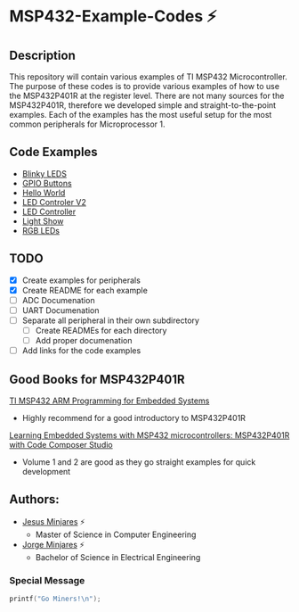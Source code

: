 # **MSP432-Example-Codes :zap:**
## **Description**

This repository will contain various examples of TI MSP432 Microcontroller. The purpose of these codes is to provide various examples of how to use the MSP432P401R at the register level. There are not many sources for the MSP432P401R, therefore we developed simple and straight-to-the-point examples. Each of the examples has the most useful setup for the most common peripherals for Microprocessor 1.

## **Code Examples**
 - [Blinky LEDS](https://github.com/jminjares4/MSP432-Example-Codes/tree/main/Blinky%20LEDS)
 - [GPIO Buttons](https://github.com/jminjares4/MSP432-Example-Codes/tree/main/GPIO%20Buttons)
 - [Hello World](https://github.com/jminjares4/MSP432-Example-Codes/tree/main/Hello%20World)
 - [LED Controler V2](https://github.com/jminjares4/MSP432-Example-Codes/tree/main/LED%20Controler%20V2) 
 - [LED Controller](https://github.com/jminjares4/MSP432-Example-Codes/tree/main/LED%20Controller)
 - [Light Show](https://github.com/jminjares4/MSP432-Example-Codes/tree/main/Light%20Show)
 - [RGB LEDs](https://github.com/jminjares4/MSP432-Example-Codes/tree/main/RGB%20LEDs)

## **TODO**
  - [x] Create examples for peripherals 
  - [x] Create README for each example
  - [ ] ADC Documenation
  - [ ] UART Documenation 
  - [ ] Separate all peripheral in their own subdirectory
    - [ ] Create READMEs for each directory
    - [ ] Add proper documenation
  - [ ] Add links for the code examples

## **Good Books for MSP432P401R**
[TI MSP432 ARM Programming for Embedded Systems](https://www.amazon.com/MSP432-Programming-Embedded-Systems-books/dp/0997925914)
* Highly recommend for a good introductory to MSP432P401R 

[Learning Embedded Systems with MSP432 microcontrollers: MSP432P401R with Code Composer Studio](https://www.amazon.com/Learning-Embedded-Systems-MSP432-microcontrollers/dp/B08FV1XTVJ)
* Volume 1 and 2 are good as they go straight examples for quick development

## **Authors:**
  - [Jesus Minjares](https://github.com/jminjares4) :zap:
    - Master of Science in Computer Engineering
  - [Jorge Minjares](https://github.com/JorgeMinjares) :zap:
    - Bachelor of Science in Electrical Engineering

### Special Message
 ~~~c
 printf("Go Miners!\n");
 ~~~